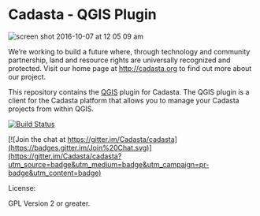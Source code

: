 # Cadasta - QGIS Plugin

![screen shot 2016-10-07 at 12 05 09 am](https://cloud.githubusercontent.com/assets/178003/19172409/015223de-8c22-11e6-8122-3d3c812a96bf.png)


We’re working to build a future where, through technology and community partnership, land and resource rights are universally recognized and protected. Visit our home page at http://cadasta.org to find out more about our project.

This repository contains the [QGIS](http://qgis.org) plugin for Cadasta. The QGIS plugin is a client for the Cadasta platform that allows you to manage your Cadasta projects from within QGIS.

[![Build Status](https://travis-ci.org/kartoza/cadasta-qgis-plugin.svg?branch=develop)](https://travis-ci.org/kartoza/cadasta-qgis-plugin)

[![Join the chat at https://gitter.im/Cadasta/cadasta](https://badges.gitter.im/Join%20Chat.svg)](https://gitter.im/Cadasta/cadasta?utm_source=badge&utm_medium=badge&utm_campaign=pr-badge&utm_content=badge)

License:

GPL Version 2 or greater.
